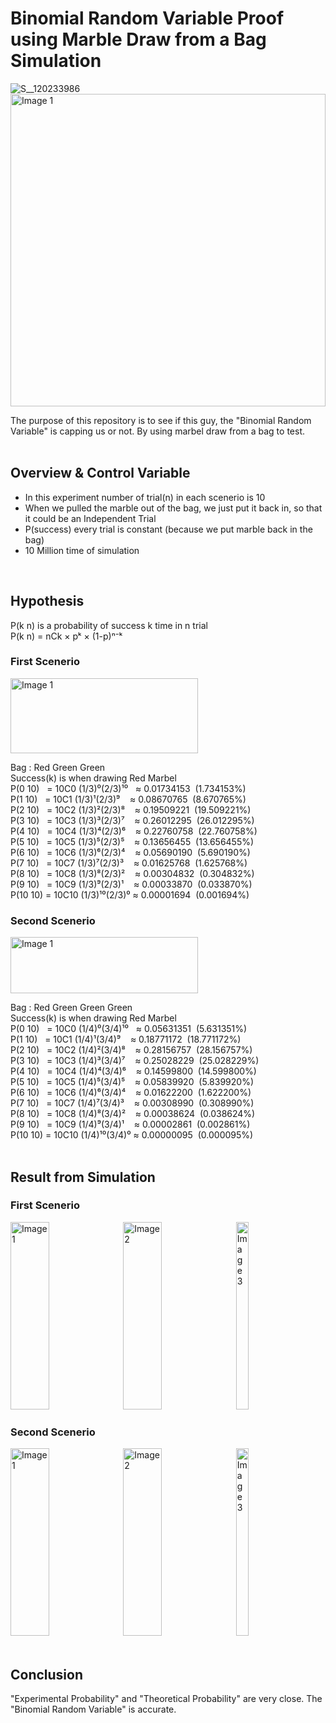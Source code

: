# Binomial Random Variable Proof using Marble Draw from a Bag Simulation
![S__120233986](https://github.com/user-attachments/assets/2cdd61ef-869e-4ea0-9d87-433164529191)
<img src="https://github.com/user-attachments/assets/c3ce8ec2-82fb-4f75-93a6-82768a2da719" width="100%" height="500" alt="Image 1">

The purpose of this repository is to see if this guy, the "Binomial Random Variable" is capping us or not. By using marbel draw from a bag to test. <br><br>

## Overview & Control Variable
- In this experiment number of trial(n) in each scenerio is 10
- When we pulled the marble out of the bag, we just put it back in, so that it could be an Independent Trial
- P(success) every trial is constant (because we put marble back in the bag)
- 10 Million time of simulation
<br>

## Hypothesis
P(k n) is a probability of success k time in n trial <br>
P(k n) = nCk × pᵏ × (1-p)ⁿ⁻ᵏ <br>

### First Scenerio
<img src="https://github.com/user-attachments/assets/4de41333-adc9-42fb-b239-f361b9764c7c" width="300" height="120" alt="Image 1"> <br>

Bag : Red Green Green <br>
Success(k) is when drawing Red Marbel <br>
P(0 10) &nbsp;&nbsp;= 10C0 (1/3)⁰(2/3)¹⁰ &nbsp;           ≈ 0.01734153 &nbsp;(1.734153%)<br>
P(1 10) &nbsp;&nbsp;= 10C1 (1/3)¹(2/3)⁹ &nbsp;&nbsp;&nbsp;≈ 0.08670765 &nbsp;(8.670765%)<br>
P(2 10) &nbsp;&nbsp;= 10C2 (1/3)²(2/3)⁸ &nbsp;&nbsp;&nbsp;≈ 0.19509221 &nbsp;(19.509221%)<br>
P(3 10) &nbsp;&nbsp;= 10C3 (1/3)³(2/3)⁷ &nbsp;&nbsp;&nbsp;≈ 0.26012295 &nbsp;(26.012295%)<br>
P(4 10) &nbsp;&nbsp;= 10C4 (1/3)⁴(2/3)⁶ &nbsp;&nbsp;&nbsp;≈ 0.22760758 &nbsp;(22.760758%)<br>
P(5 10) &nbsp;&nbsp;= 10C5 (1/3)⁵(2/3)⁵ &nbsp;&nbsp;&nbsp;≈ 0.13656455 &nbsp;(13.656455%)<br>
P(6 10) &nbsp;&nbsp;= 10C6 (1/3)⁶(2/3)⁴ &nbsp;&nbsp;&nbsp;≈ 0.05690190 &nbsp;(5.690190%)<br>
P(7 10) &nbsp;&nbsp;= 10C7 (1/3)⁷(2/3)³ &nbsp;&nbsp;&nbsp;≈ 0.01625768 &nbsp;(1.625768%)<br>
P(8 10) &nbsp;&nbsp;= 10C8 (1/3)⁸(2/3)² &nbsp;&nbsp;&nbsp;≈ 0.00304832 &nbsp;(0.304832%)<br>
P(9 10) &nbsp;&nbsp;= 10C9 (1/3)⁹(2/3)¹ &nbsp;&nbsp;&nbsp;≈ 0.00033870 &nbsp;(0.033870%)<br>
P(10 10) = 10C10 (1/3)¹⁰(2/3)⁰                            ≈ 0.00001694 &nbsp;(0.001694%)<br>

### Second Scenerio
<img src="https://github.com/user-attachments/assets/031fb3d3-bb28-4d75-8bf7-c91a7d463911" width="300" height="90" alt="Image 1"> <br>

Bag : Red Green Green Green <br>
Success(k) is when drawing Red Marbel <br>
P(0 10) &nbsp;&nbsp;= 10C0 (1/4)⁰(3/4)¹⁰ &nbsp;           ≈ 0.05631351 &nbsp;(5.631351%)<br>
P(1 10) &nbsp;&nbsp;= 10C1 (1/4)¹(3/4)⁹ &nbsp;&nbsp;&nbsp;≈ 0.18771172 &nbsp;(18.771172%)<br>
P(2 10) &nbsp;&nbsp;= 10C2 (1/4)²(3/4)⁸ &nbsp;&nbsp;&nbsp;≈ 0.28156757 &nbsp;(28.156757%)<br>
P(3 10) &nbsp;&nbsp;= 10C3 (1/4)³(3/4)⁷ &nbsp;&nbsp;&nbsp;≈ 0.25028229 &nbsp;(25.028229%)<br>
P(4 10) &nbsp;&nbsp;= 10C4 (1/4)⁴(3/4)⁶ &nbsp;&nbsp;&nbsp;≈ 0.14599800 &nbsp;(14.599800%)<br>
P(5 10) &nbsp;&nbsp;= 10C5 (1/4)⁵(3/4)⁵ &nbsp;&nbsp;&nbsp;≈ 0.05839920 &nbsp;(5.839920%)<br>
P(6 10) &nbsp;&nbsp;= 10C6 (1/4)⁶(3/4)⁴ &nbsp;&nbsp;&nbsp;≈ 0.01622200 &nbsp;(1.622200%)<br>
P(7 10) &nbsp;&nbsp;= 10C7 (1/4)⁷(3/4)³ &nbsp;&nbsp;&nbsp;≈ 0.00308990 &nbsp;(0.308990%)<br>
P(8 10) &nbsp;&nbsp;= 10C8 (1/4)⁸(3/4)² &nbsp;&nbsp;&nbsp;≈ 0.00038624 &nbsp;(0.038624%)<br>
P(9 10) &nbsp;&nbsp;= 10C9 (1/4)⁹(3/4)¹ &nbsp;&nbsp;&nbsp;≈ 0.00002861 &nbsp;(0.002861%)<br>
P(10 10) = 10C10 (1/4)¹⁰(3/4)⁰                            ≈ 0.00000095 &nbsp;(0.000095%)<br>
<br>

## Result from Simulation
### First Scenerio
<img src="https://github.com/user-attachments/assets/5f9f731e-3ee7-4859-b954-17ea49e2ef93" width="35%" height="300" alt="Image 1">
<img src="https://github.com/user-attachments/assets/508043df-37b1-411c-87e7-6da7190bbf29" width="35%" height="300" alt="Image 2">
<img src="https://github.com/user-attachments/assets/c4d55467-7a35-49f4-bd20-1abc596d2f8f" width="20%" height="300" alt="Image 3">

### Second Scenerio
<img src="https://github.com/user-attachments/assets/61883594-d729-412e-b2cb-6d3e5717e0ec" width="35%" height="300" alt="Image 1">
<img src="https://github.com/user-attachments/assets/67c941ed-f4c4-4ebb-96e1-48223afa92ca" width="35%" height="300" alt="Image 2">
<img src="https://github.com/user-attachments/assets/2c8ca9f6-d791-40ed-a188-1dd5cb5adc38" width="20%" height="300" alt="Image 3">
<br><br>

## Conclusion
"Experimental Probability" and "Theoretical Probability" are very close. The "Binomial Random Variable" is accurate.


